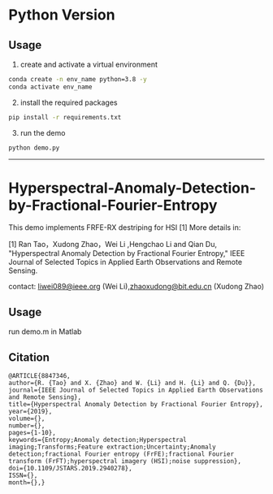# Python Version

## Usage
1. create and activate a virtual environment
```bash
conda create -n env_name python=3.8 -y
conda activate env_name
```
2. install the required packages
```bash
pip install -r requirements.txt
```
3. run the demo
```bash
python demo.py
```

--------------------------------------------

# Hyperspectral-Anomaly-Detection-by-Fractional-Fourier-Entropy
This demo implements FRFE-RX destriping for HSI [1]
More details in:

[1] Ran Tao，Xudong Zhao，Wei Li ,Hengchao Li and Qian Du,  "Hyperspectral Anomaly Detection by Fractional Fourier Entropy," IEEE Journal of Selected Topics in Applied Earth Observations and Remote Sensing.

contact: liwei089@ieee.org (Wei Li),zhaoxudong@bit.edu.cn (Xudong Zhao)


## Usage

run demo.m in Matlab 


## Citation
```
@ARTICLE{8847346,
author={R. {Tao} and X. {Zhao} and W. {Li} and H. {Li} and Q. {Du}},
journal={IEEE Journal of Selected Topics in Applied Earth Observations and Remote Sensing},
title={Hyperspectral Anomaly Detection by Fractional Fourier Entropy},
year={2019},
volume={},
number={},
pages={1-10},
keywords={Entropy;Anomaly detection;Hyperspectral imaging;Transforms;Feature extraction;Uncertainty;Anomaly detection;fractional Fourier entropy (FrFE);fractional Fourier transform (FrFT);hyperspectral imagery (HSI);noise suppression},
doi={10.1109/JSTARS.2019.2940278},
ISSN={},
month={},}
```
